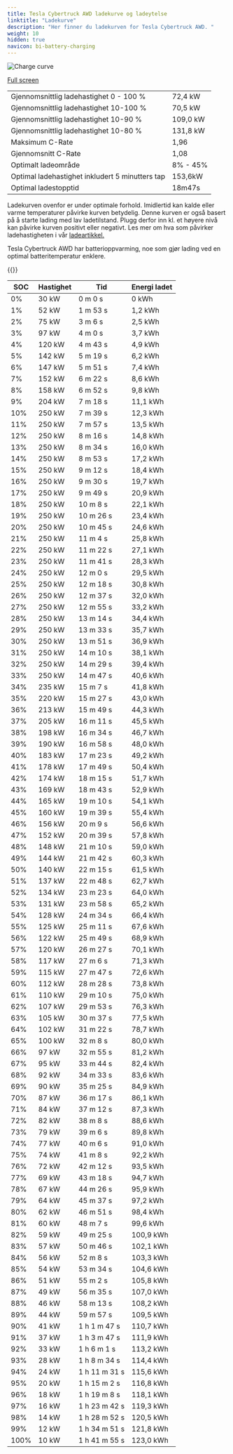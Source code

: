 ```yaml
---
title: Tesla Cybertruck AWD ladekurve og ladeytelse
linktitle: "Ladekurve"
description: "Her finner du ladekurven for Tesla Cybertruck AWD. "
weight: 10
hidden: true
navicon: bi-battery-charging
---
```

<!-- markdownlint-disable MD033 -->
<img src="../chargingcurve.svg" alt="Charge curve" class="img-fluid">

[Full screen](../chargingcurve.svg)


<table class="table table-striped">
<tbody>
<tr>
<td>Gjennomsnittlig ladehastighet 0 - 100 %</td><td>72,4 kW</td>
</tr>
<tr>
<td>Gjennomsnittlig ladehastighet 10-100 %</td><td>70,5 kW</td>
</tr>
<tr>
<td>Gjennomsnittlig ladehastighet 10-90 %</td><td>109,0 kW</td>
</tr>
<tr>
<td>Gjennomsnittlig ladehastighet 10-80 %</td><td>131,8 kW</td>
</tr>
<tr>
<td>Maksimum C-Rate</td><td>1,96</td>
</tr>
<tr>
<td>Gjennomsnitt C-Rate</td><td>1,08</td>
</tr>
<tr>
<td>Optimalt ladeområde</td><td>8% - 45%</td>
</tr>
<tr>
<td>Optimal ladehastighet inkludert 5 minutters tap</td><td>153,6kW</td>
</tr>
<tr>
<td>Optimal ladestopptid</td><td>18m47s</td>
</tr>
</tbody>
</table>


Ladekurven ovenfor er under optimale forhold. Imidlertid kan kalde eller varme temperaturer påvirke kurven betydelig. Denne kurven er også basert på å starte lading med lav ladetilstand. Plugg derfor inn kl. et høyere nivå kan påvirke kurven positivt eller negativt. Les mer om hva som påvirker ladehastigheten i vår [ladeartikkel.](../../../../../technology/battery/charging/) 


Tesla Cybertruck AWD har batterioppvarming, noe som gjør lading ved en optimal batteritemperatur enklere. 


{{<evkxdisplayaddarticle />}}
<table class="table table-striped">
<thead>
<tr><th>SOC</th><th>Hastighet</th><th>Tid</th><th>Energi ladet</th></tr>
</thead>
<tbody>
<tr>
<td>0%</td><td>30 kW</td><td> 0 m 0 s </td><td>0 kWh </td>
</tr>
<tr>
<td>1%</td><td>52 kW</td><td> 1 m 53 s </td><td>1,2 kWh </td>
</tr>
<tr>
<td>2%</td><td>75 kW</td><td> 3 m 6 s </td><td>2,5 kWh </td>
</tr>
<tr>
<td>3%</td><td>97 kW</td><td> 4 m 0 s </td><td>3,7 kWh </td>
</tr>
<tr>
<td>4%</td><td>120 kW</td><td> 4 m 43 s </td><td>4,9 kWh </td>
</tr>
<tr>
<td>5%</td><td>142 kW</td><td> 5 m 19 s </td><td>6,2 kWh </td>
</tr>
<tr>
<td>6%</td><td>147 kW</td><td> 5 m 51 s </td><td>7,4 kWh </td>
</tr>
<tr>
<td>7%</td><td>152 kW</td><td> 6 m 22 s </td><td>8,6 kWh </td>
</tr>
<tr>
<td>8%</td><td>158 kW</td><td> 6 m 52 s </td><td>9,8 kWh </td>
</tr>
<tr>
<td>9%</td><td>204 kW</td><td> 7 m 18 s </td><td>11,1 kWh </td>
</tr>
<tr>
<td>10%</td><td>250 kW</td><td> 7 m 39 s </td><td>12,3 kWh </td>
</tr>
<tr>
<td>11%</td><td>250 kW</td><td> 7 m 57 s </td><td>13,5 kWh </td>
</tr>
<tr>
<td>12%</td><td>250 kW</td><td> 8 m 16 s </td><td>14,8 kWh </td>
</tr>
<tr>
<td>13%</td><td>250 kW</td><td> 8 m 34 s </td><td>16,0 kWh </td>
</tr>
<tr>
<td>14%</td><td>250 kW</td><td> 8 m 53 s </td><td>17,2 kWh </td>
</tr>
<tr>
<td>15%</td><td>250 kW</td><td> 9 m 12 s </td><td>18,4 kWh </td>
</tr>
<tr>
<td>16%</td><td>250 kW</td><td> 9 m 30 s </td><td>19,7 kWh </td>
</tr>
<tr>
<td>17%</td><td>250 kW</td><td> 9 m 49 s </td><td>20,9 kWh </td>
</tr>
<tr>
<td>18%</td><td>250 kW</td><td> 10 m 8 s </td><td>22,1 kWh </td>
</tr>
<tr>
<td>19%</td><td>250 kW</td><td> 10 m 26 s </td><td>23,4 kWh </td>
</tr>
<tr>
<td>20%</td><td>250 kW</td><td> 10 m 45 s </td><td>24,6 kWh </td>
</tr>
<tr>
<td>21%</td><td>250 kW</td><td> 11 m 4 s </td><td>25,8 kWh </td>
</tr>
<tr>
<td>22%</td><td>250 kW</td><td> 11 m 22 s </td><td>27,1 kWh </td>
</tr>
<tr>
<td>23%</td><td>250 kW</td><td> 11 m 41 s </td><td>28,3 kWh </td>
</tr>
<tr>
<td>24%</td><td>250 kW</td><td> 12 m 0 s </td><td>29,5 kWh </td>
</tr>
<tr>
<td>25%</td><td>250 kW</td><td> 12 m 18 s </td><td>30,8 kWh </td>
</tr>
<tr>
<td>26%</td><td>250 kW</td><td> 12 m 37 s </td><td>32,0 kWh </td>
</tr>
<tr>
<td>27%</td><td>250 kW</td><td> 12 m 55 s </td><td>33,2 kWh </td>
</tr>
<tr>
<td>28%</td><td>250 kW</td><td> 13 m 14 s </td><td>34,4 kWh </td>
</tr>
<tr>
<td>29%</td><td>250 kW</td><td> 13 m 33 s </td><td>35,7 kWh </td>
</tr>
<tr>
<td>30%</td><td>250 kW</td><td> 13 m 51 s </td><td>36,9 kWh </td>
</tr>
<tr>
<td>31%</td><td>250 kW</td><td> 14 m 10 s </td><td>38,1 kWh </td>
</tr>
<tr>
<td>32%</td><td>250 kW</td><td> 14 m 29 s </td><td>39,4 kWh </td>
</tr>
<tr>
<td>33%</td><td>250 kW</td><td> 14 m 47 s </td><td>40,6 kWh </td>
</tr>
<tr>
<td>34%</td><td>235 kW</td><td> 15 m 7 s </td><td>41,8 kWh </td>
</tr>
<tr>
<td>35%</td><td>220 kW</td><td> 15 m 27 s </td><td>43,0 kWh </td>
</tr>
<tr>
<td>36%</td><td>213 kW</td><td> 15 m 49 s </td><td>44,3 kWh </td>
</tr>
<tr>
<td>37%</td><td>205 kW</td><td> 16 m 11 s </td><td>45,5 kWh </td>
</tr>
<tr>
<td>38%</td><td>198 kW</td><td> 16 m 34 s </td><td>46,7 kWh </td>
</tr>
<tr>
<td>39%</td><td>190 kW</td><td> 16 m 58 s </td><td>48,0 kWh </td>
</tr>
<tr>
<td>40%</td><td>183 kW</td><td> 17 m 23 s </td><td>49,2 kWh </td>
</tr>
<tr>
<td>41%</td><td>178 kW</td><td> 17 m 49 s </td><td>50,4 kWh </td>
</tr>
<tr>
<td>42%</td><td>174 kW</td><td> 18 m 15 s </td><td>51,7 kWh </td>
</tr>
<tr>
<td>43%</td><td>169 kW</td><td> 18 m 43 s </td><td>52,9 kWh </td>
</tr>
<tr>
<td>44%</td><td>165 kW</td><td> 19 m 10 s </td><td>54,1 kWh </td>
</tr>
<tr>
<td>45%</td><td>160 kW</td><td> 19 m 39 s </td><td>55,4 kWh </td>
</tr>
<tr>
<td>46%</td><td>156 kW</td><td> 20 m 9 s </td><td>56,6 kWh </td>
</tr>
<tr>
<td>47%</td><td>152 kW</td><td> 20 m 39 s </td><td>57,8 kWh </td>
</tr>
<tr>
<td>48%</td><td>148 kW</td><td> 21 m 10 s </td><td>59,0 kWh </td>
</tr>
<tr>
<td>49%</td><td>144 kW</td><td> 21 m 42 s </td><td>60,3 kWh </td>
</tr>
<tr>
<td>50%</td><td>140 kW</td><td> 22 m 15 s </td><td>61,5 kWh </td>
</tr>
<tr>
<td>51%</td><td>137 kW</td><td> 22 m 48 s </td><td>62,7 kWh </td>
</tr>
<tr>
<td>52%</td><td>134 kW</td><td> 23 m 23 s </td><td>64,0 kWh </td>
</tr>
<tr>
<td>53%</td><td>131 kW</td><td> 23 m 58 s </td><td>65,2 kWh </td>
</tr>
<tr>
<td>54%</td><td>128 kW</td><td> 24 m 34 s </td><td>66,4 kWh </td>
</tr>
<tr>
<td>55%</td><td>125 kW</td><td> 25 m 11 s </td><td>67,6 kWh </td>
</tr>
<tr>
<td>56%</td><td>122 kW</td><td> 25 m 49 s </td><td>68,9 kWh </td>
</tr>
<tr>
<td>57%</td><td>120 kW</td><td> 26 m 27 s </td><td>70,1 kWh </td>
</tr>
<tr>
<td>58%</td><td>117 kW</td><td> 27 m 6 s </td><td>71,3 kWh </td>
</tr>
<tr>
<td>59%</td><td>115 kW</td><td> 27 m 47 s </td><td>72,6 kWh </td>
</tr>
<tr>
<td>60%</td><td>112 kW</td><td> 28 m 28 s </td><td>73,8 kWh </td>
</tr>
<tr>
<td>61%</td><td>110 kW</td><td> 29 m 10 s </td><td>75,0 kWh </td>
</tr>
<tr>
<td>62%</td><td>107 kW</td><td> 29 m 53 s </td><td>76,3 kWh </td>
</tr>
<tr>
<td>63%</td><td>105 kW</td><td> 30 m 37 s </td><td>77,5 kWh </td>
</tr>
<tr>
<td>64%</td><td>102 kW</td><td> 31 m 22 s </td><td>78,7 kWh </td>
</tr>
<tr>
<td>65%</td><td>100 kW</td><td> 32 m 8 s </td><td>80,0 kWh </td>
</tr>
<tr>
<td>66%</td><td>97 kW</td><td> 32 m 55 s </td><td>81,2 kWh </td>
</tr>
<tr>
<td>67%</td><td>95 kW</td><td> 33 m 44 s </td><td>82,4 kWh </td>
</tr>
<tr>
<td>68%</td><td>92 kW</td><td> 34 m 33 s </td><td>83,6 kWh </td>
</tr>
<tr>
<td>69%</td><td>90 kW</td><td> 35 m 25 s </td><td>84,9 kWh </td>
</tr>
<tr>
<td>70%</td><td>87 kW</td><td> 36 m 17 s </td><td>86,1 kWh </td>
</tr>
<tr>
<td>71%</td><td>84 kW</td><td> 37 m 12 s </td><td>87,3 kWh </td>
</tr>
<tr>
<td>72%</td><td>82 kW</td><td> 38 m 8 s </td><td>88,6 kWh </td>
</tr>
<tr>
<td>73%</td><td>79 kW</td><td> 39 m 6 s </td><td>89,8 kWh </td>
</tr>
<tr>
<td>74%</td><td>77 kW</td><td> 40 m 6 s </td><td>91,0 kWh </td>
</tr>
<tr>
<td>75%</td><td>74 kW</td><td> 41 m 8 s </td><td>92,2 kWh </td>
</tr>
<tr>
<td>76%</td><td>72 kW</td><td> 42 m 12 s </td><td>93,5 kWh </td>
</tr>
<tr>
<td>77%</td><td>69 kW</td><td> 43 m 18 s </td><td>94,7 kWh </td>
</tr>
<tr>
<td>78%</td><td>67 kW</td><td> 44 m 26 s </td><td>95,9 kWh </td>
</tr>
<tr>
<td>79%</td><td>64 kW</td><td> 45 m 37 s </td><td>97,2 kWh </td>
</tr>
<tr>
<td>80%</td><td>62 kW</td><td> 46 m 51 s </td><td>98,4 kWh </td>
</tr>
<tr>
<td>81%</td><td>60 kW</td><td> 48 m 7 s </td><td>99,6 kWh </td>
</tr>
<tr>
<td>82%</td><td>59 kW</td><td> 49 m 25 s </td><td>100,9 kWh </td>
</tr>
<tr>
<td>83%</td><td>57 kW</td><td> 50 m 46 s </td><td>102,1 kWh </td>
</tr>
<tr>
<td>84%</td><td>56 kW</td><td> 52 m 8 s </td><td>103,3 kWh </td>
</tr>
<tr>
<td>85%</td><td>54 kW</td><td> 53 m 34 s </td><td>104,6 kWh </td>
</tr>
<tr>
<td>86%</td><td>51 kW</td><td> 55 m 2 s </td><td>105,8 kWh </td>
</tr>
<tr>
<td>87%</td><td>49 kW</td><td> 56 m 35 s </td><td>107,0 kWh </td>
</tr>
<tr>
<td>88%</td><td>46 kW</td><td> 58 m 13 s </td><td>108,2 kWh </td>
</tr>
<tr>
<td>89%</td><td>44 kW</td><td> 59 m 57 s </td><td>109,5 kWh </td>
</tr>
<tr>
<td>90%</td><td>41 kW</td><td>1 h 1 m 47 s </td><td>110,7 kWh </td>
</tr>
<tr>
<td>91%</td><td>37 kW</td><td>1 h 3 m 47 s </td><td>111,9 kWh </td>
</tr>
<tr>
<td>92%</td><td>33 kW</td><td>1 h 6 m 1 s </td><td>113,2 kWh </td>
</tr>
<tr>
<td>93%</td><td>28 kW</td><td>1 h 8 m 34 s </td><td>114,4 kWh </td>
</tr>
<tr>
<td>94%</td><td>24 kW</td><td>1 h 11 m 31 s </td><td>115,6 kWh </td>
</tr>
<tr>
<td>95%</td><td>20 kW</td><td>1 h 15 m 2 s </td><td>116,8 kWh </td>
</tr>
<tr>
<td>96%</td><td>18 kW</td><td>1 h 19 m 8 s </td><td>118,1 kWh </td>
</tr>
<tr>
<td>97%</td><td>16 kW</td><td>1 h 23 m 42 s </td><td>119,3 kWh </td>
</tr>
<tr>
<td>98%</td><td>14 kW</td><td>1 h 28 m 52 s </td><td>120,5 kWh </td>
</tr>
<tr>
<td>99%</td><td>12 kW</td><td>1 h 34 m 51 s </td><td>121,8 kWh </td>
</tr>
<tr>
<td>100%</td><td>10 kW</td><td>1 h 41 m 55 s </td><td>123,0 kWh </td>
</tr>
</tbody>
</table>

